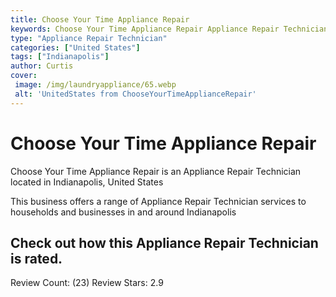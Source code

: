 ```yaml
---
title: Choose Your Time Appliance Repair
keywords: Choose Your Time Appliance Repair Appliance Repair Technician Indianapolis United States 
type: "Appliance Repair Technician"
categories: ["United States"]
tags: ["Indianapolis"]
author: Curtis
cover:
 image: /img/laundryappliance/65.webp
 alt: 'UnitedStates from ChooseYourTimeApplianceRepair'
---
```


# Choose Your Time Appliance Repair
Choose Your Time Appliance Repair is an Appliance Repair Technician located in Indianapolis, United States

This business offers a range of Appliance Repair Technician services to households and businesses in and around Indianapolis

## Check out how this Appliance Repair Technician is rated.
Review Count: (23)
Review Stars: 2.9
